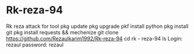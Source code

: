 # Rk-reza-94
Rk reza attack for tool 
pkg update 
pkg upgrade 
pkf install python 
pkg install git 
pkg install requests && mechenize 
git clone https://github.com/Rezaulkarim1992/Rk-reza-94
cd rk - reza-94
ls
Login: rezaul
password: rezaul
